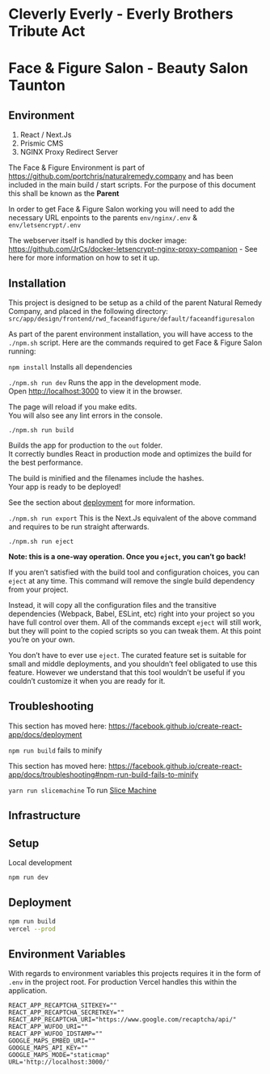 Cleverly Everly - Everly Brothers Tribute Act
==============================================
Face & Figure Salon - Beauty Salon Taunton
=============================================

## Environment

1. React / Next.Js
2. Prismic CMS
3. NGINX Proxy Redirect Server

The Face & Figure Environment is part of https://github.com/portchris/naturalremedy.company and has been included in the main build / start scripts. For the purpose of this document this shall be known as the <b>Parent</b>

In order to get Face & Figure Salon working you will need to add the necessary URL enpoints to the parents `env/nginx/.env` & `env/letsencrypt/.env`

The webserver itself is handled by this docker image: https://github.com/JrCs/docker-letsencrypt-nginx-proxy-companion - See here for more information on how to set it up.

## Installation

This project is designed to be setup as a child of the parent Natural Remedy Company, and placed in the following directory:
`src/app/design/frontend/rwd_faceandfigure/default/faceandfiguresalon`

As part of the parent environment installation, you will have access to the `./npm.sh` script. Here are the commands required to get Face & Figure Salon running:

`npm install`
Installs all dependencies

`./npm.sh run dev`
Runs the app in the development mode.<br>
Open [http://localhost:3000](http://localhost:3000) to view it in the browser.

The page will reload if you make edits.<br>
You will also see any lint errors in the console.

`./npm.sh run build`

Builds the app for production to the `out` folder.<br>
It correctly bundles React in production mode and optimizes the build for the best performance.

The build is minified and the filenames include the hashes.<br>
Your app is ready to be deployed!

See the section about [deployment](https://facebook.github.io/create-react-app/docs/deployment) for more information.

`./npm.sh run export`
This is the Next.Js equivalent of the above command and requires to be run straight afterwards.

`./npm.sh run eject`

**Note: this is a one-way operation. Once you `eject`, you can’t go back!**

If you aren’t satisfied with the build tool and configuration choices, you can `eject` at any time. This command will remove the single build dependency from your project.

Instead, it will copy all the configuration files and the transitive dependencies (Webpack, Babel, ESLint, etc) right into your project so you have full control over them. All of the commands except `eject` will still work, but they will point to the copied scripts so you can tweak them. At this point you’re on your own.

You don’t have to ever use `eject`. The curated feature set is suitable for small and middle deployments, and you shouldn’t feel obligated to use this feature. However we understand that this tool wouldn’t be useful if you couldn’t customize it when you are ready for it.

## Troubleshooting

This section has moved here: https://facebook.github.io/create-react-app/docs/deployment

`npm run build` fails to minify

This section has moved here: https://facebook.github.io/create-react-app/docs/troubleshooting#npm-run-build-fails-to-minify

`yarn run slicemachine`
To run [Slice Machine](https://prismic.io/docs/nextjs)

## Infrastructure


## Setup

Local development
```bash
npm run dev
```

## Deployment

```bash
npm run build
vercel --prod
```

## Environment Variables


With regards to environment variables this projects requires it in the form of `.env` in the project root. For production Vercel handles this within the application.
```env
REACT_APP_RECAPTCHA_SITEKEY=""
REACT_APP_RECAPTCHA_SECRETKEY=""
REACT_APP_RECAPTCHA_URI="https://www.google.com/recaptcha/api/"
REACT_APP_WUFOO_URI=""
REACT_APP_WUFOO_IDSTAMP=""
GOOGLE_MAPS_EMBED_URI=""
GOOGLE_MAPS_API_KEY=""
GOOGLE_MAPS_MODE="staticmap"
URL='http://localhost:3000/'
```
